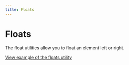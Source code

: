 ```yaml
---
title: Floats
---
```


# Floats

The float utilities allow you to float an element left or right.

<a href="https://vanilla-framework.github.io/vanilla-framework/examples/utilities/floats/"
    class="js-example">
    View example of the floats utility
</a>